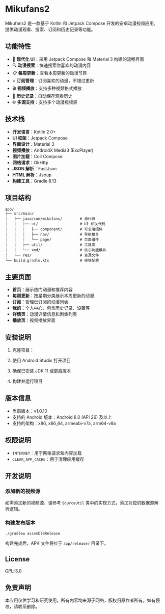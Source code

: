 # Mikufans2

Mikufans2 是一款基于 Kotlin 和 Jetpack Compose 开发的安卓动漫视频应用，提供动漫观看、搜索、订阅和历史记录等功能。

## 功能特性

- 📱 **现代化 UI**：采用 Jetpack Compose 和 Material 3 构建的流畅界面
- 🔍 **动漫搜索**：快速搜索你喜欢的动漫内容
- 📋 **每周更新**：查看本周更新的动漫节目
- ⭐ **订阅管理**：订阅喜欢的动漫，不错过更新
- 🎬 **视频播放**：支持多种视频格式播放
- 📖 **历史记录**：自动保存观看历史
- 🌐 **多源支持**：支持多个动漫视频源

## 技术栈

- **开发语言**：Kotlin 2.0+
- **UI 框架**：Jetpack Compose
- **界面设计**：Material 3
- **视频播放**：AndroidX Media3 (ExoPlayer)
- **图片加载**：Coil Compose
- **网络请求**：OkHttp
- **JSON 解析**：FastJson
- **HTML 解析**：Jsoup
- **构建工具**：Gradle 8.13

## 项目结构

```
app/
├── src/main/
│   ├── java/com/mikufans/        # 源代码
│   │   ├── ui/                   # UI 相关代码
│   │   │   ├── component/        # 可复用组件
│   │   │   ├── nav/              # 导航相关
│   │   │   └── page/             # 页面组件
│   │   ├── util/                 # 工具类
│   │   └── xmd/                  # 核心功能模块
│   └── res/                      # 资源文件
└── build.gradle.kts              # 模块配置
```

## 主要页面

- **首页**：展示热门动漫和推荐内容
- **每周更新**：按星期分类展示本周更新的动漫
- **订阅**：管理已订阅的动漫列表
- **我的**：个人中心，包含历史记录、设置等
- **详情页**：动漫详情信息和剧集列表
- **播放页**：视频播放界面

## 安装说明

1. 克隆项目：

2. 使用 Android Studio 打开项目

3. 确保已安装 JDK 11 或更高版本

4. 构建并运行项目

## 版本信息

- 当前版本：v1.0.10
- 支持的 Android 版本：Android 8.0 (API 26) 及以上
- 支持的架构：x86, x86_64, armeabi-v7a, arm64-v8a

## 权限说明

- `INTERNET`：用于网络请求和内容加载
- `CLEAR_APP_CACHE`：用于清理应用缓存

## 开发说明

### 添加新的视频源

如需添加新的视频源，请参考 `SourceUtil` 类中的实现方式，添加对应的数据源解析逻辑。

### 构建发布版本

```bash
./gradlew assembleRelease
```

构建完成后，APK 文件将位于 `app/release/` 目录下。

## License

[GPL-3.0](LICENSE)

## 免责声明

本应用仅供学习和研究使用，所有内容均来源于网络，版权归原作者所有。如有侵权，请联系删除。
